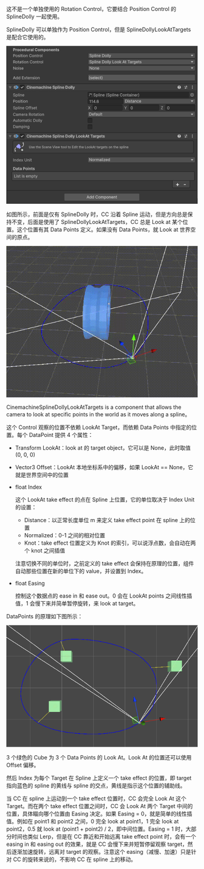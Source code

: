 这不是一个单独使用的 Rotation Control，它要结合 Position Control 的 SplineDolly 一起使用。

SplineDolly 可以单独作为 Position Control，但是 SplineDollyLookAtTargets 是配合它使用的。

![](../../Images/SplineDolly.png)

如图所示，前面是仅有 SplineDolly 时，CC 沿着 Spline 运动，但是方向总是保持不变，后面是使用了 SplineDollyLookAtTargets，CC 总是 Look at 某个位置。这个位置有其 Data Points 定义。如果没有 Data Points，就 Look at 世界空间的原点。

![](../../Images/SplineDollyLookAt.gif)

CinemachineSplineDollyLookAtTargets is a component that allows the camera to look at specific points in the world as it moves along a spline。

这个 Control 观察的位置不依赖 LookAt Target，而依赖 Data Points 中指定的位置。每个 DataPoint 提供 4 个属性：

- Transform LookAt：look at 的 target object，它可以是 None，此时取值 (0, 0, 0)

- Vector3 Offset：LookAt 本地坐标系中的偏移，如果 LookAt == None，它就是世界空间中的位置

- float Index

  这个 LookAt take effect 的点在 Spline 上位置，它的单位取决于 Index Unit 的设置：

  - Distance：以正常长度单位 m 来定义 take effect point 在 spline 上的位置
  - Normalized：0-1 之间的相对位置
  - Knot：take effect 位置定义为 Knot 的索引，可以说浮点数，会自动在两个 knot 之间插值

   注意切换不同的单位时，之前定义的 take effect 会保持在原理的位置，组件自动那些位置在新的单位下的 value，并设置到 Index。

- float Easing

  控制这个数据点的 ease in 和 ease out。0 会在 LookAt points 之间线性插值，1 会慢下来并简单暂停旋转，来 look at target。

DataPoints 的原理如下图所示：

![](../../Images/SplineDollyLookAtDataPoints.png)

3 个绿色的 Cube 为 3 个 Data Points 的 Look At。Look At 的位置还可以使用 Offset 偏移。

然后 Index 为每个 Target 在 Spline 上定义一个 take effect 的位置，即 target 指向蓝色的 spline 的黄线与 spline 的交点，黄线是指示这个位置的辅助线。

当 CC 在 spline 上运动到一个 take effect 位置时，CC 会完全 Look At 这个 Target。而在两个 take effect 位置之间时，CC 会 Look At 两个 Target 中间的位置，具体瞄向哪个位置由 Easing 决定。如果 Easing = 0，就是简单的线性插值。例如在 point1 和 point2 之间，0 完全 look at point1，1 完全 look at point2，0.5 就 look at (point1 + point2) / 2，即中间位置。Easing = 1 时，大部分时间也类似 Lerp，但是在 CC 靠近和开始远离 take effect point 时，会有一个 easing in 和 easing out 的效果，就是 CC 会慢下来并短暂停留观察 target，然后逐渐加速旋转，远离对 target 的观察。注意这个 easing（减慢、加速）只是针对 CC 的旋转来说的，不影响 CC 在 spline 上的移动。


